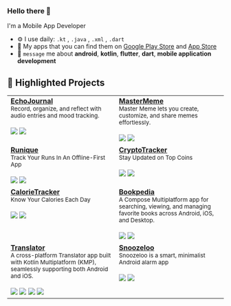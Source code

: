 ### Hello there 👋

I'm a Mobile App Developer <br>

- ⚙️ I use daily: `.kt` , `.java` , `.xml` , `.dart`
- 📱 My apps that you can find them on [Google Play Store](https://play.google.com/store/apps/developer?id=Partner+Codes&hl=en&gl=US) and [App Store](https://apps.apple.com/tr/developer/baris-semerci/id1755875975)
- 💬 `message` me about **android**, **kotlin**, **flutter**, **dart**, **mobile application development**


<h2>📌 Highlighted Projects</h2>

<table>
  <tr>
    <td width="50%" valign="top">
      <a href="https://github.com/KatarinaB96/EchoJournal"><b>EchoJournal</b></a><br/>
      <sub>Record, organize, and reflect with audio entries and mood tracking.</sub><br/><br/>
      <img src="https://img.shields.io/badge/Kotlin-white?logo=kotlin" />
      <img src="https://img.shields.io/badge/Android-white?logo=android&logoColor=green" />
    </td>
    <td width="50%" valign="top">
      <a href="https://github.com/KatarinaB96/MasterMeme"><b>MasterMeme</b></a><br/>
      <sub>Master Meme lets you create, customize, and share memes effortlessly.</sub><br/><br/>
      <img src="https://img.shields.io/badge/Kotlin-white?logo=kotlin" />
      <img src="https://img.shields.io/badge/Android-white?logo=android&logoColor=green" />
    </td>
  </tr>
  <tr>
    <td width="50%" valign="top">
      <a href="https://github.com/barissemerci/Runique"><b>Runique</b></a><br/>
      <sub>Track Your Runs In An Offline-First App</sub><br/><br/>
      <img src="https://img.shields.io/badge/Kotlin-white?logo=kotlin" />
      <img src="https://img.shields.io/badge/Android-white?logo=android&logoColor=green" />
    </td>
    <td width="50%" valign="top">
      <a href="https://github.com/barissemerci/CryptoTracker"><b>CryptoTracker</b></a><br/>
      <sub>Stay Updated on Top Coins</sub><br/><br/>
      <img src="https://img.shields.io/badge/Kotlin-white?logo=kotlin" />
      <img src="https://img.shields.io/badge/Android-white?logo=android&logoColor=green" />
    </td>
  </tr>
  <tr>
    <td width="50%" valign="top">
      <a href="https://github.com/barissemerci/CalorieTracker"><b>CalorieTracker</b></a><br/>
      <sub>Know Your Calories Each Day</sub><br/><br/>
      <img src="https://img.shields.io/badge/Kotlin-white?logo=kotlin" />
      <img src="https://img.shields.io/badge/Android-white?logo=android&logoColor=green" />
    </td>
    <td width="50%" valign="top">
      <a href="https://github.com/barissemerci/Bookpedia"><b>Bookpedia</b></a><br/>
      <sub>A Compose Multiplatform app for searching, viewing, and managing favorite books across Android, iOS, and Desktop.</sub><br/><br/>
      <img src="https://img.shields.io/badge/Kotlin-white?logo=kotlin" />
      <img src="https://img.shields.io/badge/Android-white?logo=android&logoColor=green" />
    </td>
  </tr>
   <tr>
    <td width="50%" valign="top">
      <a href="https://github.com/barissemerci/Translator"><b>Translator</b></a><br/>
      <sub>A cross-platform Translator app built with Kotlin Multiplatform (KMP), seamlessly supporting both Android and iOS.</sub><br/><br/>
      <img src="https://img.shields.io/badge/Kotlin-white?logo=kotlin" />
      <img src="https://img.shields.io/badge/Swift-white?logo=swift" />
      <img src="https://img.shields.io/badge/Android-white?logo=android&logoColor=green" />
      <img src="https://img.shields.io/badge/iOS-white?logo=apple&logoColor=black" />
    </td>
    <td width="50%" valign="top">
      <a href="https://github.com/barissemerci/Snoozeloo"><b>Snoozeloo</b></a><br/>
      <sub>Snoozeloo is a smart, minimalist Android alarm app</sub><br/><br/>
      <img src="https://img.shields.io/badge/Kotlin-white?logo=kotlin" />
      <img src="https://img.shields.io/badge/Android-white?logo=android&logoColor=green" />
    </td>
  </tr>
</table>
